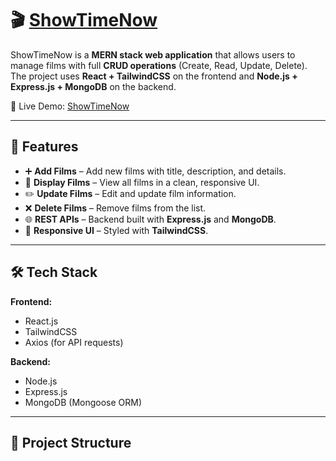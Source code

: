 # 🎬 [ShowTimeNow](https://showtimenow-client.onrender.com/)


ShowTimeNow is a **MERN stack web application** that allows users to manage films with full **CRUD operations** (Create, Read, Update, Delete).  
The project uses **React + TailwindCSS** on the frontend and **Node.js + Express.js + MongoDB** on the backend.

🚀 Live Demo: [ShowTimeNow](https://showtimenow-client.onrender.com/)

---

## 📌 Features

- ➕ **Add Films** – Add new films with title, description, and details.  
- 📄 **Display Films** – View all films in a clean, responsive UI.  
- ✏️ **Update Films** – Edit and update film information.  
- ❌ **Delete Films** – Remove films from the list.  
- 🌐 **REST APIs** – Backend built with **Express.js** and **MongoDB**.  
- 🎨 **Responsive UI** – Styled with **TailwindCSS**.  

---

## 🛠️ Tech Stack

**Frontend:**  
- React.js  
- TailwindCSS  
- Axios (for API requests)  

**Backend:**  
- Node.js  
- Express.js  
- MongoDB (Mongoose ORM)  

---

## 📂 Project Structure

